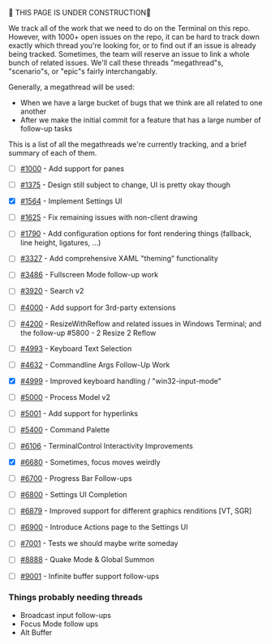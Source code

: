
🚧 THIS PAGE IS UNDER CONSTRUCTION🚧

We track all of the work that we need to do on the Terminal on this repo. However, with 1000+ open issues on the repo, it can be hard to track down exactly which thread you're looking for, or to find out if an issue is already being tracked. Sometimes, the team will reserve an issue to link a whole bunch of related issues. We'll call these threads "megathread"s, "scenario"s, or "epic"s fairly interchangably.

Generally, a megathread will be used:
* When we have a large bucket of bugs that we think are all related to one another
* After we make the initial commit for a feature that has a large number of follow-up tasks

This is a list of all the megathreads we're currently tracking, and a brief summary of each of them.

* [ ] [#1000] - Add support for panes
* [ ] [#1375] - Design still subject to change, UI is pretty okay though
* [x] [#1564] - Implement Settings UI
* [ ] [#1625] - Fix remaining issues with non-client drawing
* [ ] [#1790] - Add configuration options for font rendering things (fallback, line height, ligatures, ...)
* [ ] [#3327] - Add comprehensive XAML "theming" functionality
* [ ] [#3486] - Fullscreen Mode follow-up work
* [ ] [#3920] - Search v2
* [ ] [#4000] - Add support for 3rd-party extensions
* [ ] [#4200] - ResizeWithReflow and related issues in Windows Terminal; and the follow-up #5800 - 2 Resize 2 Reflow
* [ ] [#4993] - Keyboard Text Selection
* [ ] [#4632] - Commandline Args Follow-Up Work
* [x] [#4999] - Improved keyboard handling / "win32-input-mode"
* [ ] [#5000] - Process Model v2
* [ ] [#5001] - Add support for hyperlinks
* [ ] [#5400] - Command Palette
* [ ] [#6106] - TerminalControl Interactivity Improvements
* [x] [#6680] - Sometimes, focus moves weirdly
* [ ] [#6700] - Progress Bar Follow-ups
* [ ] [#6800] - Settings UI Completion
* [ ] [#6879] - Improved support for different graphics renditions [VT, SGR]
* [ ] [#6900] - Introduce Actions page to the Settings UI
* [ ] [#7001] - Tests we should maybe write someday
* [ ] [#8888] - Quake Mode & Global Summon
* [ ] [#9001] - Infinite buffer support follow-ups


### Things probably needing threads

* Broadcast input follow-ups
* Focus Mode follow ups
* Alt Buffer

[#1000]: https://github.com/microsoft/terminal/issues/1000
[#1375]: https://github.com/microsoft/terminal/issues/1375
[#1564]: https://github.com/microsoft/terminal/issues/1564
[#1625]: https://github.com/microsoft/terminal/issues/1625
[#1790]: https://github.com/microsoft/terminal/issues/1790
[#3327]: https://github.com/microsoft/terminal/issues/3327
[#3486]: https://github.com/microsoft/terminal/issues/3486
[#3920]: https://github.com/microsoft/terminal/issues/3920
[#4000]: https://github.com/microsoft/terminal/issues/4000
[#4200]: https://github.com/microsoft/terminal/issues/4200
[#4993]: https://github.com/microsoft/terminal/issues/4993
[#4632]: https://github.com/microsoft/terminal/issues/4632
[#4999]: https://github.com/microsoft/terminal/issues/4999
[#5000]: https://github.com/microsoft/terminal/issues/5000
[#5001]: https://github.com/microsoft/terminal/issues/5001
[#5400]: https://github.com/microsoft/terminal/issues/5400
[#6106]: https://github.com/microsoft/terminal/issues/6106
[#6680]: https://github.com/microsoft/terminal/issues/6680
[#6700]: https://github.com/microsoft/terminal/issues/6700
[#6800]: https://github.com/microsoft/terminal/issues/6800
[#6879]: https://github.com/microsoft/terminal/issues/6879
[#6900]: https://github.com/microsoft/terminal/issues/6900
[#7001]: https://github.com/microsoft/terminal/issues/7001
[#8888]: https://github.com/microsoft/terminal/issues/8888
[#9001]: https://github.com/microsoft/terminal/issues/9001
